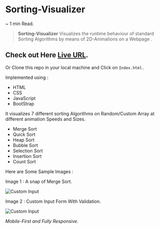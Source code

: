 # Sorting-Visualizer

~ 1 min Read.

> **Sorting-Visualizer** Visualizes the runtime behaviour of standard Sorting Algorithms by means of 2D-Animations on a Webpage .

## Check out Here [Live URL](https://github.com/Alok231t/Sorting-Visualizer/).

Or Clone this repo in your local machine and Click on `Index.html.`

Implemented using :

- HTML
- CSS
- JavaScript
- BootStrap

It visualizes 7 different sorting Algorithms on Random/Custom Array at different animation Speeds and Sizes.

- Merge Sort
- Quick Sort
- Heap Sort
- Bubble Sort
- Selection Sort
- Insertion Sort
- Count Sort

Here are Some Sample Images :

Image 1 : A snap of Merge Sort.

![Custom Input](https://i.ibb.co/SRdDD83/Screenshot-179.png)

Image 2 : Custom Input Form With Validation.

![Custom Input](https://i.ibb.co/dg0VgGy/Screenshot-172.png)

_Mobile-First and Fully Responsive_.
